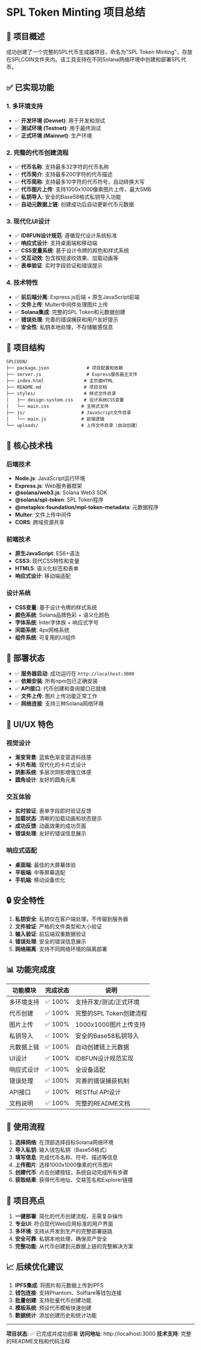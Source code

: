 # SPL Token Minting 项目总结

## 🎯 项目概述

成功创建了一个完整的SPL代币生成器项目，命名为"SPL Token Minting"，存放在SPLCOIN文件夹内。该工具支持在不同Solana网络环境中创建和部署SPL代币。

## ✅ 已实现功能

### 1. 多环境支持
- ✅ **开发环境 (Devnet)**: 用于开发和测试
- ✅ **测试环境 (Testnet)**: 用于最终测试
- ✅ **正式环境 (Mainnet)**: 生产环境

### 2. 完整的代币创建流程
- ✅ **代币名称**: 支持最多32字符的代币名称
- ✅ **代币简介**: 支持最多200字符的代币描述
- ✅ **代币简称**: 支持最多10字符的代币符号，自动转换大写
- ✅ **代币图片上传**: 支持1000x1000像素图片上传，最大5MB
- ✅ **私钥导入**: 安全的Base58格式私钥导入功能
- ✅ **自动元数据上链**: 创建成功后自动更新代币元数据

### 3. 现代化UI设计
- ✅ **ID8FUN设计规范**: 遵循现代设计系统标准
- ✅ **响应式设计**: 支持桌面端和移动端
- ✅ **CSS变量系统**: 基于设计令牌的颜色和样式系统
- ✅ **交互动效**: 包含按钮波纹效果、加载动画等
- ✅ **表单验证**: 实时字段验证和错误提示

### 4. 技术特性
- ✅ **前后端分离**: Express.js后端 + 原生JavaScript前端
- ✅ **文件上传**: Multer中间件处理图片上传
- ✅ **Solana集成**: 完整的SPL Token和元数据创建
- ✅ **错误处理**: 完善的错误捕获和用户友好提示
- ✅ **安全性**: 私钥本地处理，不存储敏感信息

## 📁 项目结构

```
SPLCOIN/
├── package.json              # 项目配置和依赖
├── server.js                 # Express服务器主文件
├── index.html               # 主页面HTML
├── README.md                # 项目文档
├── styles/                  # 样式文件目录
│   ├── design-system.css    # 设计系统CSS变量
│   └── main.css            # 主样式文件
├── js/                     # JavaScript文件目录
│   └── main.js             # 前端逻辑
└── uploads/                # 上传文件目录（自动创建）
```

## 🔧 核心技术栈

### 后端技术
- **Node.js**: JavaScript运行环境
- **Express.js**: Web服务器框架
- **@solana/web3.js**: Solana Web3 SDK
- **@solana/spl-token**: SPL Token程序
- **@metaplex-foundation/mpl-token-metadata**: 元数据程序
- **Multer**: 文件上传中间件
- **CORS**: 跨域资源共享

### 前端技术
- **原生JavaScript**: ES6+语法
- **CSS3**: 现代CSS特性和变量
- **HTML5**: 语义化标签和表单
- **响应式设计**: 移动端适配

### 设计系统
- **CSS变量**: 基于设计令牌的样式系统
- **颜色系统**: Solana品牌色彩 + 语义化颜色
- **字体系统**: Inter字体族 + 响应式字号
- **间距系统**: 4px网格系统
- **组件系统**: 可复用的UI组件

## 🚀 部署状态

- ✅ **服务器启动**: 成功运行在 `http://localhost:3000`
- ✅ **依赖安装**: 所有npm包已正确安装
- ✅ **API接口**: 代币创建和查询接口已就绪
- ✅ **文件上传**: 图片上传功能正常工作
- ✅ **网络连接**: 支持三种Solana网络环境

## 🎨 UI/UX 特色

### 视觉设计
- **渐变背景**: 蓝紫色渐变营造科技感
- **卡片布局**: 现代化的卡片式设计
- **阴影系统**: 多层次阴影增强立体感
- **圆角设计**: 友好的圆角元素

### 交互体验
- **实时验证**: 表单字段即时验证反馈
- **加载状态**: 清晰的加载动画和状态提示
- **成功反馈**: 动画效果的成功页面
- **错误处理**: 友好的错误信息展示

### 响应式适配
- **桌面端**: 最佳的大屏幕体验
- **平板端**: 中等屏幕适配
- **手机端**: 移动设备优化

## 🔒 安全特性

1. **私钥安全**: 私钥仅在客户端处理，不传输到服务器
2. **文件验证**: 严格的文件类型和大小验证
3. **输入验证**: 前后端双重数据验证
4. **错误处理**: 安全的错误信息展示
5. **网络隔离**: 支持不同网络环境的隔离部署

## 📊 功能完成度

| 功能模块 | 完成状态 | 说明 |
|---------|---------|------|
| 多环境支持 | ✅ 100% | 支持开发/测试/正式环境 |
| 代币创建 | ✅ 100% | 完整的SPL Token创建流程 |
| 图片上传 | ✅ 100% | 1000x1000图片上传支持 |
| 私钥导入 | ✅ 100% | 安全的Base58私钥导入 |
| 元数据上链 | ✅ 100% | 自动创建链上元数据 |
| UI设计 | ✅ 100% | ID8FUN设计规范实现 |
| 响应式设计 | ✅ 100% | 全设备适配 |
| 错误处理 | ✅ 100% | 完善的错误捕获机制 |
| API接口 | ✅ 100% | RESTful API设计 |
| 文档说明 | ✅ 100% | 完整的README文档 |

## 🎯 使用流程

1. **选择网络**: 在顶部选择目标Solana网络环境
2. **导入私钥**: 输入钱包私钥（Base58格式）
3. **填写信息**: 完成代币名称、符号、描述等信息
4. **上传图片**: 选择1000x1000像素的代币图片
5. **创建代币**: 点击创建按钮，系统自动完成所有步骤
6. **获取结果**: 获得代币地址、交易签名和Explorer链接

## 🌟 项目亮点

1. **一键部署**: 简化的代币创建流程，无需复杂操作
2. **专业UI**: 符合现代Web应用标准的用户界面
3. **多环境**: 支持从开发到生产的完整部署链路
4. **安全可靠**: 私钥本地处理，确保资产安全
5. **完整功能**: 从代币创建到元数据上链的完整解决方案

## 📈 后续优化建议

1. **IPFS集成**: 将图片和元数据上传到IPFS
2. **钱包连接**: 支持Phantom、Solflare等钱包连接
3. **批量创建**: 支持批量代币创建功能
4. **模板系统**: 预设代币模板快速创建
5. **数据统计**: 添加创建历史和统计功能

---

**项目状态**: ✅ 已完成并成功部署
**访问地址**: http://localhost:3000
**技术支持**: 完整的README文档和代码注释
